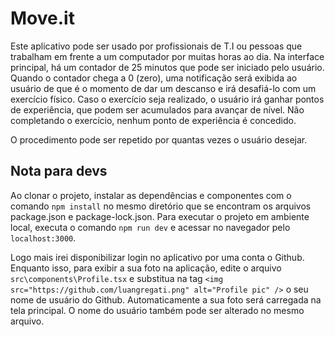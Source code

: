 # Move.it

Este aplicativo pode ser usado por profissionais de T.I ou pessoas que trabalham em frente a um computador por muitas horas ao dia. Na interface principal, há um contador de 25 minutos que pode ser iniciado pelo usuário. Quando o contador chega a 0 (zero), uma notificação será exibida ao usuário de que é o momento de dar um descanso e irá desafiá-lo com um exercício físico. Caso o exercício seja realizado, o usuário irá ganhar pontos de experiência, que podem ser acumulados para avançar de nível. Não completando o exercício, nenhum ponto de experiência é concedido.

O procedimento pode ser repetido por quantas vezes o usuário desejar.

## Nota para devs

Ao clonar o projeto, instalar as dependências e componentes com o comando ``npm install`` no mesmo diretório que se encontram os arquivos package.json e package-lock.json. Para executar o projeto em ambiente local, executa o comando ``npm run dev`` e acessar no navegador pelo ``localhost:3000``.

Logo mais irei disponibilizar login no aplicativo por uma conta o Github. Enquanto isso, para exibir a sua foto na aplicação, edite o arquivo ``src\components\Profile.tsx`` e substitua na tag ``<img src="https://github.com/luangregati.png" alt="Profile pic" />`` o seu nome de usuário do Github. Automaticamente a sua foto será carregada na tela principal. O nome do usuário também pode ser alterado no mesmo arquivo.
